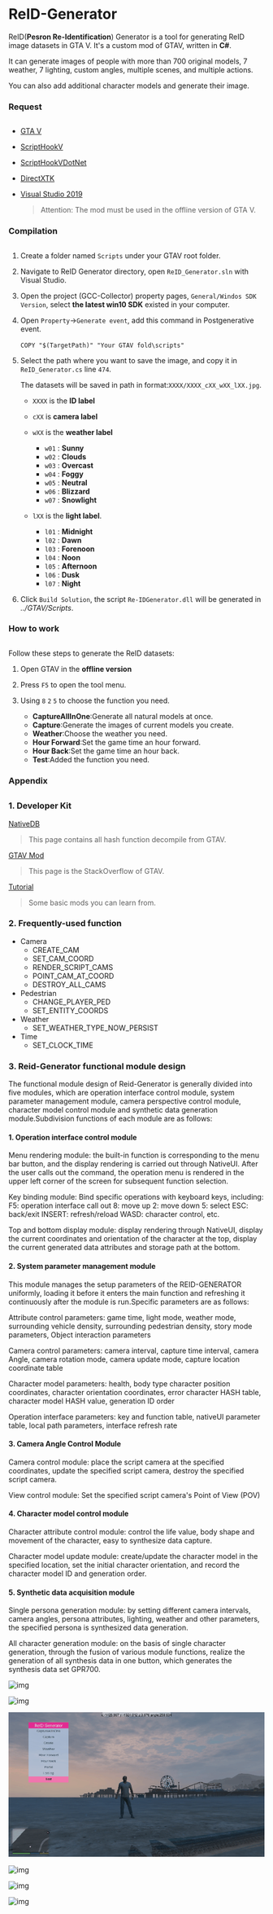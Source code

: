 # ReID-Generator #

ReID(**Pesron Re-Identification**) Generator is a tool for generating ReID image datasets in GTA V. It's a custom mod of GTAV, written in **C#**.

It can generate images of people with more than 700 original models, 7 weather, 7 lighting, custom angles, multiple scenes, and multiple actions.

You can also add additional character models and generate their image.

### Request ###

##  ##

- [GTA V](https://grandtheftauto.net/gta5)
- [ScriptHookV](http://www.dev-c.com/gtav/scripthookv/)
- [ScriptHookVDotNet](https://github.com/crosire/scripthookvdotnet/releases)
- [DirectXTK](https://github.com/Microsoft/DirectXTK)
- [Visual Studio 2019](https://visualstudio.microsoft.com/zh-hans/vs/)

	> Attention: The mod must be used in the offline version of GTA V.

### Compilation ###

##  ##

1. Create a folder named `Scripts` under your GTAV root folder.


2. Navigate to ReID Generator directory, open `ReID_Generator.sln` with Visual Studio.


3. Open the project (GCC-Collector) property pages, `General/Windos SDK Version`, select **the latest win10 SDK** existed in your computer.


4. Open `Property`->`Generate event`, add this command in Postgenerative event.

 	`COPY "$(TargetPath)" "Your GTAV fold\scripts"`


5. Select the path where you want to save the image, and copy it in `ReID_Generator.cs` line `474`.

	The datasets will be saved in path in format:`XXXX/XXXX_cXX_wXX_lXX.jpg`.


	-  `XXXX` is the **ID label**


	-  `cXX` is **camera label**


	-  `wXX` is the **weather label**
		- `w01` : **Sunny**
		- `w02` : **Clouds**
		- `w03` : **Overcast**
		- `w04` : **Foggy**
		- `w05` : **Neutral**
		- `w06` : **Blizzard**
		- `w07` : **Snowlight**


	-  `lXX` is the **light label**.
		- `l01` : **Midnight**
		- `l02` : **Dawn**
		- `l03` : **Forenoon**
		- `l04` : **Noon**
		- `l05` : **Afternoon**
		- `l06` : **Dusk**
		- `l07` : **Night**


5. Click `Build Solution`, the script `Re-IDGenerator.dll` will be generated in *../GTAV/Scripts*.

### How to work ###

##  ##

Follow these steps to generate the ReID datasets:

1. Open GTAV in the **offline version**


2. Press `F5` to open the tool menu.


3. Using `8` `2` `5` to choose the function you need.
	* **CaptureAllInOne**:Generate all natural models at once.
	* **Capture**:Generate the images of current models you create.
	* **Weather**:Choose the weather you need.
	* **Hour Forward**:Set the game time an hour forward.
	* **Hour Back**:Set the game time an hour back.
	* **Test**:Added the function you need.


### Appendix ##

##  ##

### 1. Developer Kit ###

[NativeDB](http://dev-c.com/nativedb/)
> This page contains all hash function decompile from GTAV. 

[GTAV Mod](https://www.gta5-mods.com/)
> This page is the StackOverflow of GTAV.

[Tutorial](https://github.com/libertylocked/GTAVMods)
> Some basic mods you can learn from.

### 2. Frequently-used function ###

- Camera
	- CREATE_CAM
	- SET_CAM_COORD
	- RENDER_SCRIPT_CAMS
	- POINT_CAM_AT_COORD
	- DESTROY_ALL_CAMS
- Pedestrian
	- CHANGE_PLAYER_PED
	- SET_ENTITY_COORDS
- Weather
	- SET_WEATHER_TYPE_NOW_PERSIST
- Time
	- SET_CLOCK_TIME
	
### 3. Reid-Generator functional module design ###
The functional module design of Reid-Generator is generally divided into five modules, which are operation interface control module, system parameter management module, camera perspective control module, character model control module and synthetic data generation module.Subdivision functions of each module are as follows:

#### 1. Operation interface control module

Menu rendering module: the built-in function is corresponding to the menu bar button, and the display rendering is carried out through NativeUI. After the user calls out the command, the operation menu is rendered in the upper left corner of the screen for subsequent function selection.

Key binding module: Bind specific operations with keyboard keys, including: F5: operation interface call out 8: move up 2: move down 5: select ESC: back/exit INSERT: refresh/reload WASD: character control, etc.

Top and bottom display module: display rendering through NativeUI, display the current coordinates and orientation of the character at the top, display the current generated data attributes and storage path at the bottom.

#### 2. System parameter management module

This module manages the setup parameters of the REID-GENERATOR uniformly, loading it before it enters the main function and refreshing it continuously after the module is run.Specific parameters are as follows:

Attribute control parameters: game time, light mode, weather mode, surrounding vehicle density, surrounding pedestrian density, story mode parameters, Object interaction parameters

Camera control parameters: camera interval, capture time interval, camera Angle, camera rotation mode, camera update mode, capture location coordinate table

Character model parameters: health, body type character position coordinates, character orientation coordinates, error character HASH table, character model HASH value, generation ID order

Operation interface parameters: key and function table, nativeUI parameter table, local path parameters, interface refresh rate

#### 3. Camera Angle Control Module

Camera control module: place the script camera at the specified coordinates, update the specified script camera, destroy the specified script camera.

View control module: Set the specified script camera's Point of View (POV)

#### 4. Character model control module

Character attribute control module: control the life value, body shape and movement of the character, easy to synthesize data capture.

Character model update module: create/update the character model in the specified location, set the initial character orientation, and record the character model ID and generation order.

#### 5. Synthetic data acquisition module

Single persona generation module: by setting different camera intervals, camera angles, persona attributes, lighting, weather and other parameters, the specified persona is synthesized data generation.

All character generation module: on the basis of single character generation, through the fusion of various module functions, realize the generation of all synthesis data in one button, which generates the synthesis data set GPR700.

![img](https://github.com/YGJsGitHub/ReID-Generator/blob/master/images/1.gif)  

![img](https://github.com/YGJsGitHub/ReID-Generator/blob/master/images/2.gif)  

![img](https://github.com/YGJsGitHub/ReID-Generator/blob/master/images/3.gif)  

![img](https://github.com/YGJsGitHub/ReID-Generator/blob/master/images/4.gif)  

![img](https://github.com/YGJsGitHub/ReID-Generator/blob/master/images/5.gif)  

![img](https://github.com/YGJsGitHub/ReID-Generator/blob/master/images/6.gif)  
